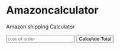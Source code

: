# Amazoncalculator
<!DOCTYPE html>
<html lang="en">
<head>
    <meta charset="UTF-8">
    <meta name="viewport" content="width=device-width, initial-scale=1.0">
    <title>Amazon Calculator</title>
</head>
<body>
    <p>Amazon shipping Calculator</p>
     <input placeholder="cost of order" class="js-cost-input">
     <button onclick="CalculateTotal();">Calculate Total</button>
</body>
</html>

